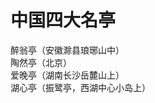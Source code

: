 # 中国四大名亭  

醉翁亭（安徽滁县琅琊山中）  
陶然亭（北京）  
爱晚亭（湖南长沙岳麓山上）  
湖心亭（振鹭亭，西湖中心小岛上）  
<!-- Last processed: 2025-07-22 03:44:31 -->

